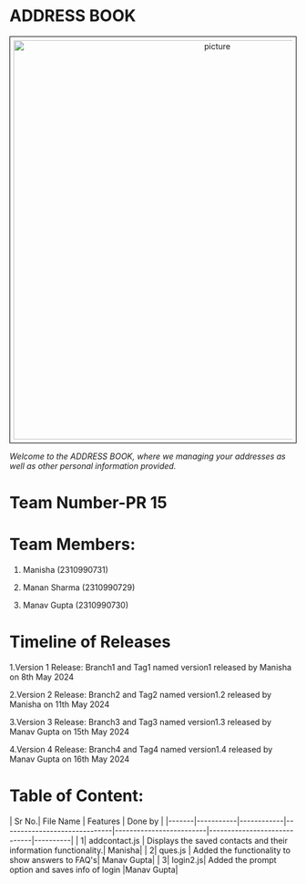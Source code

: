 # ADDRESS BOOK
<div style="text-align:center; border: 1px solid black; padding: 6px;">
    <img src="https://thumbs.dreamstime.com/b/close-up-address-book-28604032.jpg" alt="picture" width="700"/>
</div>



_Welcome to the ADDRESS BOOK, where we managing your addresses as well as other personal information provided._


# Team Number-PR 15

# Team Members:

1. Manisha (2310990731)

2. Manan Sharma (2310990729)

3. Manav Gupta  (2310990730)

# Timeline of Releases

1.Version 1 Release:
Branch1 and Tag1 named version1 released by Manisha on 8th May 2024

2.Version 2 Release:
Branch2 and Tag2 named version1.2 released by Manisha on 11th May 2024

3.Version 3 Release:
Branch3 and Tag3 named version1.3 released by Manav Gupta on 15th May 2024

4.Version 4 Release:
Branch4 and Tag4 named version1.4 released by Manav Gupta on 16th May 2024

# Table of Content:

| Sr No.| File Name | Features | Done by |
|-------|-----------|------------|------------------------------|-------------------------|-----------------------------|----------|
| 1| addcontact.js | Displays the saved contacts and their information functionality.| Manisha|
| 2| ques.js | Added the functionality to show answers to FAQ's| Manav Gupta|
| 3| login2.js| Added the prompt option and saves info of login |Manav Gupta|
